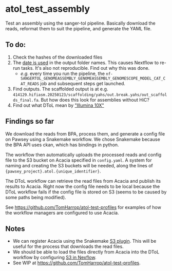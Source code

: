 # atol_test_assembly

Test an assembly using the sanger-tol pipeline. Basically download the reads,
reformat them to suit the pipeline, and generate the YAML file.

## To do:

1. Check the hashes of the downloaded files
2. The [date is
   used](https://github.com/sanger-tol/genomeassembly/blob/115b8333bba5af6a55feea711a561118c3d511d5/conf/modules.config#L13)
   in the output folder names. This causes Nextflow to re-run tasks. It's also
   not reproducible. Find out why this was done.
   - *e.g.* every time you run the pipeline, the
     `nf-SANGERTOL_GENOMEASSEMBLY_GENOMEASSEMBLY_GENOMESCOPE_MODEL_CAT_CAT_READS`
     job and subsequent steps get launched.
3. Find outputs. The scaffolded output is at e.g.
   `414129.hifiasm.20250123/scaffolding/yahs/out.break.yahs/out_scaffolds_final.fa`.
   But how does this look for assemblies without HiC?
4. Find out what DToL mean by ["Illumina 10X"](https://github.com/sanger-tol/genomeassembly?tab=readme-ov-file#introduction)

## Findings so far

We download the reads from BPA, process them, and generate a config file on
Pawsey using a Snakemake workflow. We chose Snakemake because the BPA API uses
ckan, which has bindings in python.

The workflow then automatically uploads the processed reads and config file to
the S3 bucket on Acacia specified in `config.yaml`. A system for naming and
creating the S3 buckets will be needed, along the lines of
`{pawsey_project}.atol.{unique_identifier}`.

The DToL workflow can retrieve the read files from Acacia and publish its
results to Acacia. Right now the config file needs to be local because the DToL
workflow fails if the config file is stored on S3 (seems to be caused by some
paths being modified).

See https://github.com/TomHarrop/atol-test-profiles for examples of how the
workflow managers are configured to use Acacia.

## Notes

- We can register Acacia using the Snakemake [S3
  plugin](https://snakemake.github.io/snakemake-plugin-catalog/plugins/storage/s3.html).
  This will be useful for the process that downloads the read files.
- We should be able to load the files directly from Acacia into the DToL
  workflow by configuring [S3 in
  Nexflow](https://www.nextflow.io/docs/latest/amazons3.html#s3-compatible-storage).
- See WIP at https://github.com/TomHarrop/atol-test-profiles.

